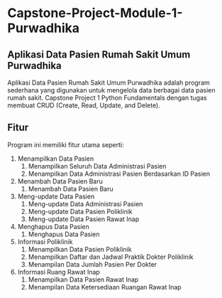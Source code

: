 # Capstone-Project-Module-1-Purwadhika

## Aplikasi Data Pasien Rumah Sakit Umum Purwadhika
Aplikasi Data Pasien Rumah Sakit Umum Purwadhika adalah program sederhana yang digunakan untuk mengelola data berbagai data pasien rumah sakit. Capstone Project 1 Python Fundamentals dengan tugas membuat CRUD (Create, Read, Update, and Delete).

## Fitur
Program ini memiliki fitur utama seperti:
1. Menampilkan Data Pasien
   1) Menampilkan Seluruh Data Administrasi Pasien
   2) Menampilkan Data Administrasi Pasien Berdasarkan ID Pasien
2. Menambah Data Pasien Baru
   1) Menambah Data Pasien Baru
3. Meng-update Data Pasien
   1) Meng-update Data Administrasi Pasien
   2) Meng-update Data Pasien Poliklinik
   3) Meng-update Data Pasien Rawat Inap
4. Menghapus Data Pasien
   1) Menghapus Data Pasien
5. Informasi Poliklinik
   1) Menampilkan Data Pasien Poliklinik
   2) Menampilkan Daftar dan Jadwal Praktik Dokter Poliklinik
   3) Menampilan Data Jumlah Pasien Per Dokter
6. Informasi Ruang Rawat Inap
   1) Menampilkan Data Pasien Rawat Inap
   2) Menampilan Data Ketersediaan Ruangan Rawat Inap
